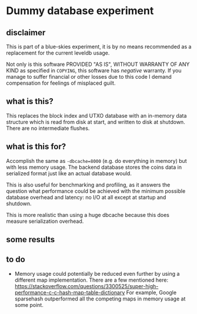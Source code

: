Dummy database experiment
=====================================

disclaimer
----------

This is part of a blue-skies experiment, it is by no means recommended as a
replacement for the current leveldb usage.

Not only is this software PROVIDED "AS IS", WITHOUT WARRANTY OF ANY KIND as
specified in `COPYING`, this software has *negative* warranty. If you manage to
suffer financial or other losses due to this code I demand compensation for
feelings of misplaced guilt.

what is this?
-------------

This replaces the block index and UTXO database with an in-memory data structure
which is read from disk at start, and written to disk at shutdown. There are no
intermediate flushes.

what is this for?
-----------------

Accomplish the same as `-dbcache=8000` (e.g. do everything in memory) but with
less memory usage. The backend database stores the coins data in serialized
format just like an actual database would.

This is also useful for benchmarking and profiling, as it answers the question
what performance could be achieved with the minimum possible database overhead
and latency: no I/O at all except at startup and shutdown.

This is more realistic than using a huge dbcache because this does measure
serialization overhead.

some results
-------------

to do
------

- Memory usage could potentially be reduced even further by using a different map implementation.
  There are a few mentioned here: https://stackoverflow.com/questions/3300525/super-high-performance-c-c-hash-map-table-dictionary
  For example, Google sparsehash outperformed all the competing maps in memory usage at some point.


